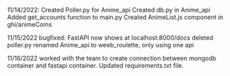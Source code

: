 11/14/2022:
Created Poller.py for Anime_api
Created db.py in Anime_api
Added get_accounts function to main.py
Created AnimeList.js component in ghi/animeComs

11/15/2022
bugfixed: FastAPI now shows at localhost:8000/docs
deleted poller.py
renamed Anime_api to weeb_roulette, only using one api

11/16/2022
worked with the team to create connection between mongodb container and fastapi container.
Updated requirements.txt file.
